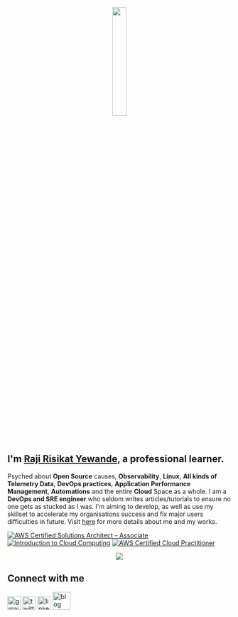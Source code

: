 <center>
<img src="https://rishavanand.github.io/static/images/greetings.gif" align="center" style="width: 25%" />
</center>

## I'm [Raji Risikat Yewande](https://linktr.ee/wandeXdev), a professional learner.

Psyched about **Open Source** causes, **Observability**, **Linux**, **All kinds of Telemetry Data**, **DevOps practices**, **Application Performance Management**,  **Automations** and the entire **Cloud** Space as a whole. I am a **DevOps and SRE engineer**  who seldom writes articles/tutorials to ensure no one gets as stucked as I was. I'm aiming to develop, as well as use my skillset to accelerate my organisations success and fix major users difficulties in future. Visit [here](https://linktr.ee/wandeXdev) for more details about me and my works.

<!--START_SECTION:badges-->
[![AWS Certified Solutions Architect – Associate](https://images.credly.com/size/100x100/images/0e284c3f-5164-4b21-8660-0d84737941bc/image.png)](http://www.credly.com/badges/d341f5d6-bbb6-4741-bb19-d74173f4ac98 "AWS Certified Solutions Architect – Associate")
[![Introduction to Cloud Computing](https://images.credly.com/size/100x100/images/a9d0fe89-a11c-4266-8940-9eca7762b294/image.png)](http://www.credly.com/badges/ea07d15f-354f-48d3-81c5-787e595e2d95 "Introduction to Cloud Computing")
[![AWS Certified Cloud Practitioner](https://images.credly.com/size/100x100/images/00634f82-b07f-4bbd-a6bb-53de397fc3a6/image.png)](http://www.credly.com/badges/9ba180a5-0bad-4f0a-98f6-71d681654ad7 "AWS Certified Cloud Practitioner")
<!--END_SECTION:badges-->


<!--
### Tools and languages
![Linux](https://img.shields.io/badge/Linux-FCC624?style=for-the-badge&logo=linux&logoColor=black) 
![Figma](https://img.shields.io/badge/Figma-F24E1E?style=for-the-badge&logo=figma&logoColor=white)
![Vagrant](https://img.shields.io/badge/vagrant-%231563FF.svg?style=for-the-badge&logo=vagrant&logoColor=white)
![Docker](https://img.shields.io/badge/docker-%230db7ed.svg?style=for-the-badge&logo=docker&logoColor=white)
![Git](https://img.shields.io/badge/git-%23F05033.svg?style=for-the-badge&logo=git&logoColor=white)
![GitHub](https://img.shields.io/badge/github-%23121011.svg?style=for-the-badge&logo=github&logoColor=white)
![Python](https://img.shields.io/badge/python-3670A0?style=for-the-badge&logo=python&logoColor=ffdd54)
![HTML5](https://img.shields.io/badge/html5-%23E34F26.svg?style=for-the-badge&logo=html5&logoColor=white)
![AWS](https://img.shields.io/badge/AWS-%23FF9900.svg?style=for-the-badge&logo=amazon-aws&logoColor=white)
![MySQL](https://img.shields.io/badge/mysql-%2300f.svg?style=for-the-badge&logo=mysql&logoColor=white)
![CSS](https://img.shields.io/badge/CSS-239120?&style=for-the-badge&logo=css3&logoColor=white)
![C](https://img.shields.io/badge/C-00599C?style=for-the-badge&logo=c&logoColor=white)
![Shell Script](https://img.shields.io/badge/Shell_Script-121011?style=for-the-badge&logo=gnu-bash&logoColor=white)
![VScode](https://img.shields.io/badge/Visual_Studio_Code-0078D4?style=for-the-badge&logo=visual%20studio%20code&logoColor=white)
-->

<!--
## Github Statistics
| <img align="center" src="https://github-readme-stats.vercel.app/api?username=wandexdev&show_icons=true&count_private=true&hide_border=true" alt="GitHub stats" /> | <img align="center" src="https://github-readme-stats.vercel.app/api/top-langs/?username=wandeXdev&layout=compact&theme=light&hide_border=false" alt="GitHub stats" /> |
| ------------- | ------------- |
-->

<div align="center">
<img src="https://komarev.com/ghpvc/?username=wandexdev&&style=flat-square" align="center" />
</div> 

## Connect with me
[<img src='https://cdn.jsdelivr.net/npm/simple-icons@3.0.1/icons/gmail.svg' alt='gmail' height='30'>](mailto:tiwande04@gmail.com)  [<img src='https://cdn.jsdelivr.net/npm/simple-icons@3.0.1/icons/twitter.svg' alt='twitter' height='30'>](https://twitter.com/@wandeXdev)  [<img src='https://cdn.jsdelivr.net/npm/simple-icons@3.13.0/icons/linkedin.svg' alt='linkedin' height='30'>](https://www.linkedin.com/in/raji-risikat-yewande)  [<img src='https://cdn.jsdelivr.net/npm/simple-icons@3.0.1/icons/dev-dot-to.svg' alt='blog' height='40'>](https://dev.to/wandexdev)


<!--
**wandexdev/wandexdev** is a ✨ _special_ ✨ repository because its `README.md` (this file) appears on your GitHub profile.

Here are some ideas to get you started:

- 🔭 I’m currently working on ...
- 🌱 I’m currently learning ...
- 👯 I’m looking to collaborate on ...
- 🤔 I’m looking for help with ...
- 💬 Ask me about ...
- 📫 How to reach me: ...
- 😄 Pronouns: ...
- ⚡ Fun fact: ...


## Hello there, <img src="https://raw.githubusercontent.com/MartinHeinz/MartinHeinz/master/wave.gif" width="30px"> I'm [Raji R. Yewande](https://linktr.ee/wandeXdev).

## Hello there <img src="https://github.com/claytonjhamilton/claytonjhamilton/blob/main/images/waving_hand.gif" width="40px">, I'm [Raji Risikat Yewande](https://linktr.ee/wandeXdev).
Pleasure to meet you..
-->

